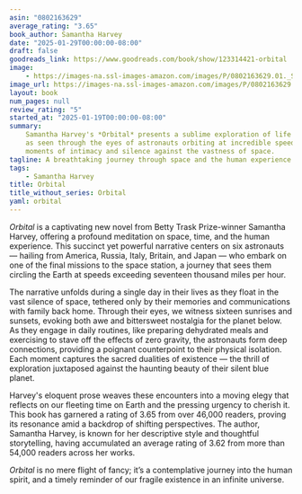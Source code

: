 ```yaml
---
asin: "0802163629"
average_rating: "3.65"
book_author: Samantha Harvey
date: "2025-01-29T00:00:00-08:00"
draft: false
goodreads_link: https://www.goodreads.com/book/show/123314421-orbital
image:
    - https://images-na.ssl-images-amazon.com/images/P/0802163629.01._SCLZZZZZZZ.jpg
image_url: https://images-na.ssl-images-amazon.com/images/P/0802163629.01._SCLZZZZZZZ.jpg
layout: book
num_pages: null
review_rating: "5"
started_at: "2025-01-19T00:00:00-08:00"
summary:
    Samantha Harvey's *Orbital* presents a sublime exploration of life on Earth
    as seen through the eyes of astronauts orbiting at incredible speeds, weaving together
    moments of intimacy and silence against the vastness of space.
tagline: A breathtaking journey through space and the human experience beneath.
tags:
    - Samantha Harvey
title: Orbital
title_without_series: Orbital
yaml: orbital
---
```


_Orbital_ is a captivating new novel from Betty Trask Prize-winner Samantha Harvey, offering a profound meditation on space, time, and the human experience. This succinct yet powerful narrative centers on six astronauts — hailing from America, Russia, Italy, Britain, and Japan — who embark on one of the final missions to the space station, a journey that sees them circling the Earth at speeds exceeding seventeen thousand miles per hour.

The narrative unfolds during a single day in their lives as they float in the vast silence of space, tethered only by their memories and communications with family back home. Through their eyes, we witness sixteen sunrises and sunsets, evoking both awe and bittersweet nostalgia for the planet below. As they engage in daily routines, like preparing dehydrated meals and exercising to stave off the effects of zero gravity, the astronauts form deep connections, providing a poignant counterpoint to their physical isolation. Each moment captures the sacred dualities of existence — the thrill of exploration juxtaposed against the haunting beauty of their silent blue planet.

Harvey's eloquent prose weaves these encounters into a moving elegy that reflects on our fleeting time on Earth and the pressing urgency to cherish it. This book has garnered a rating of 3.65 from over 46,000 readers, proving its resonance amid a backdrop of shifting perspectives. The author, Samantha Harvey, is known for her descriptive style and thoughtful storytelling, having accumulated an average rating of 3.62 from more than 54,000 readers across her works.

_Orbital_ is no mere flight of fancy; it’s a contemplative journey into the human spirit, and a timely reminder of our fragile existence in an infinite universe.
